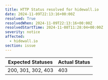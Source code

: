```yaml
---
title: HTTP Status resolved for hidewall.io
date: 2024-11-09T22:13:16+00:00Z
resolved: True
resolvedWhen: 2024-11-09T22:13:16+00:00Z
resolvedStartTime: 2024-11-08T11:28:04+00:00Z
severity: notice
affected:
  - hidewall.io
section: issue
---
```


| Expected Statuses | Actual Status  |
|-------------------|----------------|
| 200, 301, 302, 403 | 403 |
